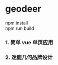 # geodeer

npm install<br />
npm run build

### 1. <a src="https://volcaner.github.io/geodeer/dist/index/index.html#/">简单 vue 单页应用</a>
### 2. 迷鹿几何品牌设计
